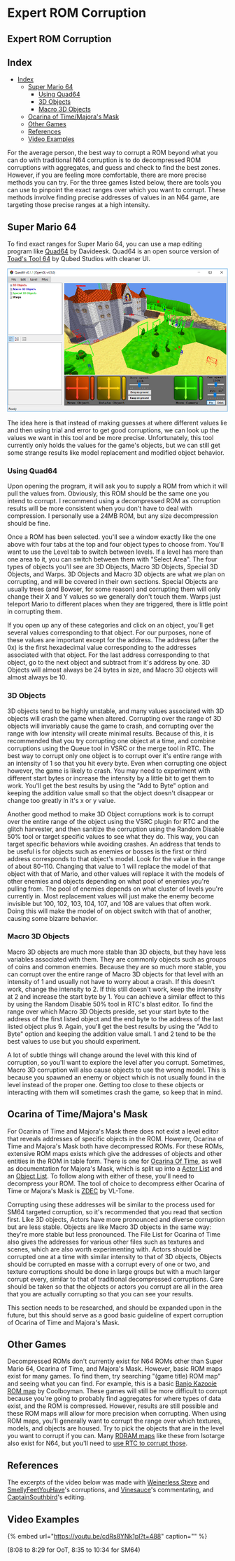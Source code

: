 # Expert ROM Corruption

## Expert ROM Corruption

## Index

* [Index](expert-rom-corruption.md#index)
  * [Super Mario 64](expert-rom-corruption.md#super-mario-64)
    * [Using Quad64](expert-rom-corruption.md#using-quad64)
    * [3D Objects](expert-rom-corruption.md#3d-objects)
    * [Macro 3D Objects](expert-rom-corruption.md#macro-3d-objects)
  * [Ocarina of Time/Majora's Mask](expert-rom-corruption.md#ocarina-of-timemajoras-mask)
  * [Other Games](expert-rom-corruption.md#other-games)
  * [References](expert-rom-corruption.md#references)
  * [Video Examples](expert-rom-corruption.md#video-examples)

For the average person, the best way to corrupt a ROM beyond what you can do with traditional N64 corruption is to do decompressed ROM corruptions with aggregates, and guess and check to find the best zones. However, if you are feeling more comfortable, there are more precise methods you can try. For the three games listed below, there are tools you can use to pinpoint the exact ranges over which you want to corrupt. These methods involve finding precise addresses of values in an N64 game, are targeting those precise ranges at a high intensity.

## Super Mario 64

To find exact ranges for Super Mario 64, you can use a map editing program like [Quad64](https://www.smwcentral.net/?p=viewthread&t=90510) by Davideesk. Quad64 is an open source version of [Toad's Tool 64](http://qubedstudios.rustedlogic.net/ToadsTool64.htm) by Qubed Studios with cleaner UI.

![](../../.gitbook/assets/quad64example2.png)

The idea here is that instead of making guesses at where different values lie and then using trial and error to get good corruptions, we can look up the values we want in this tool and be more precise. Unfortunately, this tool currently only holds the values for the game's objects, but we can still get some strange results like model replacement and modified object behavior.

### Using Quad64

Upon opening the program, it will ask you to supply a ROM from which it will pull the values from. Obviously, this ROM should be the same one you intend to corrupt. I recommend using a decompressed ROM as corruption results will be more consistent when you don't have to deal with compression. I personally use a 24MB ROM, but any size decompression should be fine.

Once a ROM has been selected. you'll see a window exactly like the one above with four tabs at the top and four object types to choose from. You'll want to use the Level tab to switch between levels. If a level has more than one area to it, you can switch between them with "Select Area". The four types of objects you'll see are 3D Objects, Macro 3D Objects, Special 3D Objects, and Warps. 3D Objects and Macro 3D objects are what we plan on corrupting, and will be covered in their own sections. Special Objects are usually trees \(and Bowser, for some reason\) and corrupting them will only change their X and Y values so we generally don't touch them. Warps just teleport Mario to different places when they are triggered, there is little point in corrupting them.

If you open up any of these categories and click on an object, you'll get several values corresponding to that object. For our purposes, none of these values are important except for the address. The address \(after the 0x\) is the first hexadecimal value corresponding to the addresses associated with that object. For the last address corresponding to that object, go to the next object and subtract from it's address by one. 3D Objects will almost always be 24 bytes in size, and Macro 3D objects will almost always be 10.

### 3D Objects

3D objects tend to be highly unstable, and many values associated with 3D objects will crash the game when altered. Corrupting over the range of 3D objects will invariably cause the game to crash, and corrupting over the range with low intensity will create minimal results. Because of this, it is recommended that you try corrupting one object at a time, and combine corruptions using the Queue tool in VSRC or the merge tool in RTC. The best way to corrupt only one object is to corrupt over it's entire range with an intensity of 1 so that you hit every byte. Even when corrupting one object however, the game is likely to crash. You may need to experiment with different start bytes or increase the intensity by a little bit to get them to work. You'll get the best results by using the "Add to Byte" option and keeping the addition value small so that the object doesn't disappear or change too greatly in it's x or y value.

Another good method to make 3D Object corruptions work is to corrupt over the entire range of the object using the VSRC plugin for RTC and the glitch harvester, and then sanitize the corruption using the Random Disable 50% tool or target specific values to see what they do. This way, you can target specific behaviors while avoiding crashes. An address that tends to be useful is for objects such as enemies or bosses is the first or third address corresponds to that object's model. Look for the value in the range of about 80-110. Changing that value to 1 will replace the model of that object with that of Mario, and other values will replace it with the models of other enemies and objects depending on what pool of enemies you're pulling from. The pool of enemies depends on what cluster of levels you're currently in. Most replacement values will just make the enemy become invisible but 100, 102, 103, 104, 107, and 108 are values that often work. Doing this will make the model of on object switch with that of another, causing some bizarre behavior.

### Macro 3D Objects

Macro 3D objects are much more stable than 3D objects, but they have less variables associated with them. They are commonly objects such as groups of coins and common enemies. Because they are so much more stable, you can corrupt over the entire range of Macro 3D objects for that level with an intensity of 1 and usually not have to worry about a crash. If this doesn't work, change the intensity to 2. If this still doesn't work, keep the intensity at 2 and increase the start byte by 1. You can achieve a similar effect to this by using the Random Disable 50% tool in RTC's blast editor. To find the range over which Macro 3D Objects preside, set your start byte to the address of the first listed object and the end byte to the address of the last listed object plus 9. Again, you'll get the best results by using the "Add to Byte" option and keeping the addition value small. 1 and 2 tend to be the best values to use but you should experiment.

A lot of subtle things will change around the level with this kind of corruption, so you'll want to explore the level after you corrupt. Sometimes, Macro 3D corruption will also cause objects to use the wrong model. This is because you spawned an enemy or object which is not usually found in the level instead of the proper one. Getting too close to these objects or interacting with them will sometimes crash the game, so keep that in mind.

## Ocarina of Time/Majora's Mask

For Ocarina of Time and Majora's Mask there does not exist a level editor that reveals addresses of specific objects in the ROM. However, Ocarina of Time and Majora's Mask both have decompressed ROMs. For these ROMs, extensive ROM maps exists which give the addresses of objects and other entities in the ROM in table form. There is one for [Ocarina Of Time](https://wiki.cloudmodding.com/oot/File_List/NTSC_1.0), as well as documentation for Majora's Mask, which is split up into a [Actor List](https://wiki.cloudmodding.com/mm/Actor_List) and an [Object List](https://wiki.cloudmodding.com/mm/Object_List_%28U%29). To follow along with either of these, you'll need to decompress your ROM. The tool of choice to decompress either Ocarina of Time or Majora's Mask is [ZDEC](http://www.mediafire.com/file/3v3v94llaqaccaj/ZDEC.rar) by VL-Tone.

Corrupting using these addresses will be similar to the process used for SM64 targeted corruption, so it's recommended that you read that section first. Like 3D objects, Actors have more pronounced and diverse corruption but are less stable. Objects are like Macro 3D objects in the same way: they're more stable but less pronounced. The File List for Ocarina of Time also gives the addresses for various other files such as textures and scenes, which are also worth experimenting with. Actors should be corrupted one at a time with similar intensity to that of 3D objects, Objects should be corrupted en masse with a corrupt every of one or two, and texture corruptions should be done in large groups but with a much larger corrupt every, similar to that of traditional decompressed corruptions. Care should be taken so that the objects or actors you corrupt are all in the area that you are actually corrupting so that you can see your results.

This section needs to be researched, and should be expanded upon in the future, but this should serve as a good basic guideline of expert corruption of Ocarina of Time and Majora's Mask.

## Other Games

Decompressed ROMs don't currently exist for N64 ROMs other than Super Mario 64, Ocarina of Time, and Majora's Mask. However, basic ROM maps exist for many games. To find them, try searching "\(game title\) ROM map" and seeing what you can find. For example, this is a basic [Banjo Kazooie ROM map](http://www.therwp.com/forums/showthread.php?t=15763) by Coolboyman. These games will still be more difficult to corrupt because you're going to probably find aggregates for where types of data exist, and the ROM is compressed. However, results are still possible and these ROM maps will allow for more precision when corrupting. When using ROM maps, you'll generally want to corrupt the range over which textures, models, and objects are housed. Try to pick the objects that are in the level you want to corrupt if you can. Many [RDRAM maps](https://github.com/Isotarge/ScriptHawk/tree/master/Watch) like these from Isotarge also exist for N64, but you'll need to [use RTC to corrupt those](rtc-corruption.md).

## References

The excerpts of the video below was made with [Weinerless Steve](https://www.youtube.com/user/Sevelix) and [SmellyFeetYouHave](https://www.youtube.com/user/smellyfeetyouhave)'s corruptions, and [Vinesauce](https://www.youtube.com/user/vinesauce)'s commentating, and [CaptainSouthbird](https://www.youtube.com/user/sonicepochguy)'s editing.

## Video Examples

{% embed url="https://youtu.be/cdRs8YNk1pI?t=488" caption="" %}

\(8:08 to 8:29 for OoT, 8:35 to 10:34 for SM64\)

